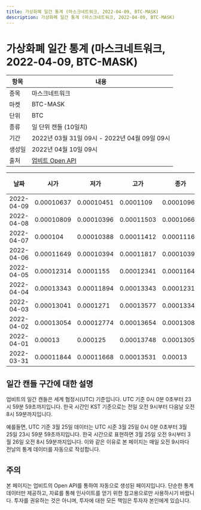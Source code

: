 ```yaml
---
title: 가상화폐 일간 통계 (마스크네트워크, 2022-04-09, BTC-MASK)
description: 가상화폐 일간 통계 (마스크네트워크, 2022-04-09, BTC-MASK)
---
```



가상화폐 일간 통계 (마스크네트워크, 2022-04-09, BTC-MASK)
===

|항목|내용|
|--|--|
|종목|마스크네트워크|
|마켓|BTC-MASK|
|단위|BTC|
|종류|일 단위 캔들 (10일치)|
|기간|2022년 03월 31일 09시 - 2022년 04월 09일 09시|
|생성일|2022년 04월 10일 09시|
|출처|[업비트 Open API](https://docs.upbit.com)|


|날짜|시가|저가|고가|종가|비고|
|--|--|--|--|--|--|
|2022-04-09|0.00010637|0.00010451|0.0001109|0.00010962|    |
|2022-04-08|0.00010809|0.00010396|0.00011503|0.00010668|    |
|2022-04-07|0.000104|0.00010388|0.00011412|0.00011161|    |
|2022-04-06|0.00011649|0.00010394|0.00011817|0.00010394|    |
|2022-04-05|0.00012314|0.0001155|0.00012341|0.00011647|    |
|2022-04-04|0.00013343|0.00011894|0.00013343|0.00012315|    |
|2022-04-03|0.00013041|0.0001271|0.00013577|0.00013346|    |
|2022-04-02|0.00013054|0.00012774|0.00013654|0.00013085|    |
|2022-04-01|0.00013|0.000125|0.00013748|0.00013054|    |
|2022-03-31|0.00011844|0.00011668|0.00013531|0.00013|    |


일간 캔들 구간에 대한 설명
---


업비트의 일간 캔들은 세계 협정시(UTC) 기준입니다. 
UTC 기준 0시 0분 0초부터 23시 59분 59초까지입니다. 
한국 시간인 KST 기준으로는 전일 오전 9시부터 다음날 오전 8시 59분까지입니다. 


예를들면, UTC 기준 3월 25일 데이터는 UTC 시준 3월 25일 0시 0분 0초부터 3월 25일 23시 59분 59초까지입니다. 
한국 시간으로 표현하면 3월 25일 오전 9시부터 3월 26일 오전 8시 59분까지입니다. 
이와 같은 이유로 본 페이지는 매일 오전 9시마다 전날의 통계 데이터를 자동으로 작성합니다. 


주의
---


본 페이지는 업비트의 Open API를 통하여 자동으로 생성된 페이지입니다. 
단순한 통계 데이터만 제공하고, 자료를 통해 인사이트를 얻기 위한 참고용으로만 사용하시기 바랍니다. 
투자를 권유하는 것은 아니며, 투자에 대한 모든 책임은 투자자 본인에게 있습니다. 
